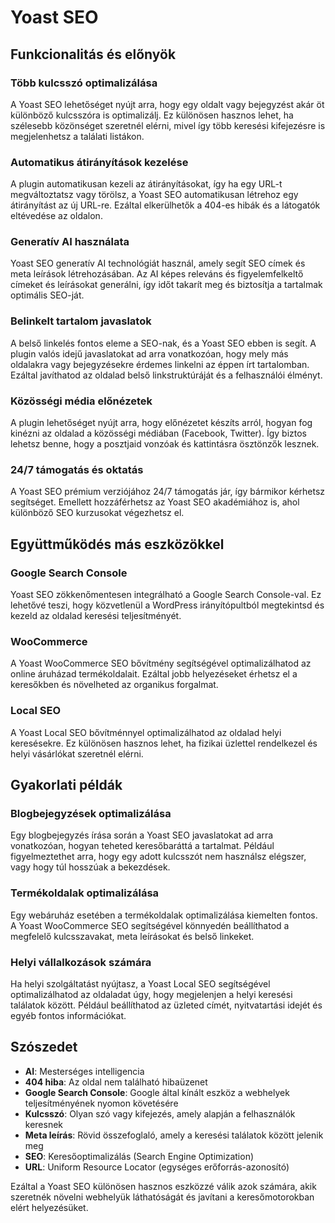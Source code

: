 # Yoast SEO

## Funkcionalitás és előnyök

### Több kulcsszó optimalizálása

A Yoast SEO lehetőséget nyújt arra, hogy egy oldalt vagy bejegyzést akár öt különböző kulcsszóra is optimalizálj. Ez különösen hasznos lehet, ha szélesebb közönséget szeretnél elérni, mivel így több keresési kifejezésre is megjelenhetsz a találati listákon.

### Automatikus átirányítások kezelése

A plugin automatikusan kezeli az átirányításokat, így ha egy URL-t megváltoztatsz vagy törölsz, a Yoast SEO automatikusan létrehoz egy átirányítást az új URL-re. Ezáltal elkerülhetők a 404-es hibák és a látogatók eltévedése az oldalon.

### Generatív AI használata

Yoast SEO generatív AI technológiát használ, amely segít SEO címek és meta leírások létrehozásában. Az AI képes releváns és figyelemfelkeltő címeket és leírásokat generálni, így időt takarít meg és biztosítja a tartalmak optimális SEO-ját.

### Belinkelt tartalom javaslatok

A belső linkelés fontos eleme a SEO-nak, és a Yoast SEO ebben is segít. A plugin valós idejű javaslatokat ad arra vonatkozóan, hogy mely más oldalakra vagy bejegyzésekre érdemes linkelni az éppen írt tartalomban. Ezáltal javíthatod az oldalad belső linkstruktúráját és a felhasználói élményt.

### Közösségi média előnézetek

A plugin lehetőséget nyújt arra, hogy előnézetet készíts arról, hogyan fog kinézni az oldalad a közösségi médiában (Facebook, Twitter). Így biztos lehetsz benne, hogy a posztjaid vonzóak és kattintásra ösztönzők lesznek.

### 24/7 támogatás és oktatás

A Yoast SEO prémium verziójához 24/7 támogatás jár, így bármikor kérhetsz segítséget. Emellett hozzáférhetsz az Yoast SEO akadémiához is, ahol különböző SEO kurzusokat végezhetsz el.

## Együttműködés más eszközökkel

### Google Search Console

Yoast SEO zökkenőmentesen integrálható a Google Search Console-val. Ez lehetővé teszi, hogy közvetlenül a WordPress irányítópultból megtekintsd és kezeld az oldalad keresési teljesítményét.

### WooCommerce

A Yoast WooCommerce SEO bővítmény segítségével optimalizálhatod az online áruházad termékoldalait. Ezáltal jobb helyezéseket érhetsz el a keresőkben és növelheted az organikus forgalmat.

### Local SEO

A Yoast Local SEO bővítménnyel optimalizálhatod az oldalad helyi keresésekre. Ez különösen hasznos lehet, ha fizikai üzlettel rendelkezel és helyi vásárlókat szeretnél elérni.

## Gyakorlati példák

### Blogbejegyzések optimalizálása

Egy blogbejegyzés írása során a Yoast SEO javaslatokat ad arra vonatkozóan, hogyan teheted keresőbaráttá a tartalmat. Például figyelmeztethet arra, hogy egy adott kulcsszót nem használsz elégszer, vagy hogy túl hosszúak a bekezdések.

### Termékoldalak optimalizálása

Egy webáruház esetében a termékoldalak optimalizálása kiemelten fontos. A Yoast WooCommerce SEO segítségével könnyedén beállíthatod a megfelelő kulcsszavakat, meta leírásokat és belső linkeket.

### Helyi vállalkozások számára

Ha helyi szolgáltatást nyújtasz, a Yoast Local SEO segítségével optimalizálhatod az oldaladat úgy, hogy megjelenjen a helyi keresési találatok között. Például beállíthatod az üzleted címét, nyitvatartási idejét és egyéb fontos információkat.

## Szószedet

- **AI**: Mesterséges intelligencia
- **404 hiba**: Az oldal nem található hibaüzenet
- **Google Search Console**: Google által kínált eszköz a webhelyek teljesítményének nyomon követésére
- **Kulcsszó**: Olyan szó vagy kifejezés, amely alapján a felhasználók keresnek
- **Meta leírás**: Rövid összefoglaló, amely a keresési találatok között jelenik meg
- **SEO**: Keresőoptimalizálás (Search Engine Optimization)
- **URL**: Uniform Resource Locator (egységes erőforrás-azonosító)

Ezáltal a Yoast SEO különösen hasznos eszközzé válik azok számára, akik szeretnék növelni webhelyük láthatóságát és javítani a keresőmotorokban elért helyezésüket.